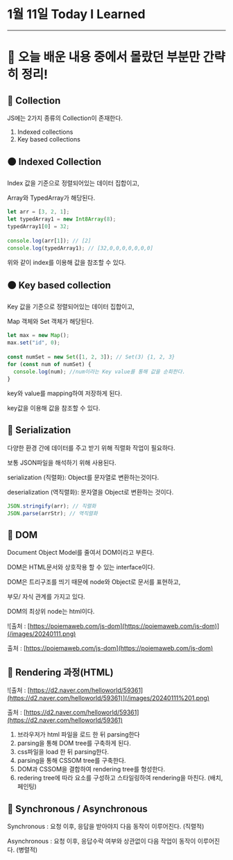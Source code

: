 # 1월 11일 Today I Learned

---

# 💯 오늘 배운 내용 중에서 몰랐던 부분만 간략히 정리!

## 🔴 Collection

JS에는 2가지 종류의 Collection이 존재한다.

1. Indexed collections
2. Key based collections

## 🟠 Indexed Collection

Index 값을 기준으로 정렬되어있는 데이터 집합이고,

Array와 TypedArray가 해당된다.

```jsx
let arr = [3, 2, 1];
let typedArray1 = new Int8Array(8);
typedArray1[0] = 32;

console.log(arr[1]); // [2]
console.log(typedArray1); // [32,0,0,0,0,0,0,0]
```

위와 같이 index를 이용해 값을 참조할 수 있다.

## 🟠 Key based collection

Key 값을 기준으로 정렬되어있는 데이터 집합이고,

Map 객체와 Set 객체가 해당된다.

```jsx
let max = new Map();
max.set("id", 0);

const numSet = new Set([1, 2, 3]); // Set(3) {1, 2, 3}
for (const num of numSet) {
  console.log(num); //num이라는 Key value를 통해 값을 순회한다.
}
```

key와 value를 mapping하여 저장하게 된다.

key값을 이용해 값을 참조할 수 있다.

## 🔴 Serialization

다양한 환경 간에 데이터를 주고 받기 위해 직렬화 작업이 필요하다.

보통 JSON파일을 해석하기 위해 사용된다.

serialization (직렬화): Object를 문자열로 변환하는것이다.

deserialization (역직렬화): 문자열을 Object로 변환하는 것이다.

```jsx
JSON.stringify(arr); // 직렬화
JSON.parse(arrStr); // 역직렬화
```

## 🔴 DOM

Document Object Model를 줄여서 DOM이라고 부른다.

DOM은 HTML문서와 상호작용 할 수 있는 interface이다.

DOM은 트리구조를 띄기 때문에 node와 Object로 문서를 표현하고,

부모/ 자식 관계를 가지고 있다.

DOM의 최상위 node는 html이다.

![출처 : [https://poiemaweb.com/js-dom](https://poiemaweb.com/js-dom)](/images/20240111.png)

출처 : [https://poiemaweb.com/js-dom](https://poiemaweb.com/js-dom)

## 🔴 Rendering 과정(HTML)

![출처 : [https://d2.naver.com/helloworld/59361](https://d2.naver.com/helloworld/59361)](/images/20240111%201.png)

출처 : [https://d2.naver.com/helloworld/59361](https://d2.naver.com/helloworld/59361)

1. 브라우저가 html 파일을 로드 한 뒤 parsing한다
2. parsing을 통해 DOM tree를 구축하게 된다.
3. css파일을 load 한 뒤 parsing한다.
4. parsing을 통해 CSSOM tree를 구축한다.
5. DOM과 CSSOM을 결합하여 rendering tree를 형성한다.
6. redering tree에 따라 요소를 구성하고 스타일링하여 rendering을 마친다. (배치,페인팅)

## 🔴 Synchronous / Asynchronous

Synchronous : 요청 이후, 응답을 받아야지 다음 동작이 이루어진다. (직렬적)

Asynchronous : 요청 이후, 응답수락 여부와 상관없이 다음 작업이 동작이 이루어진다. (병렬적)
